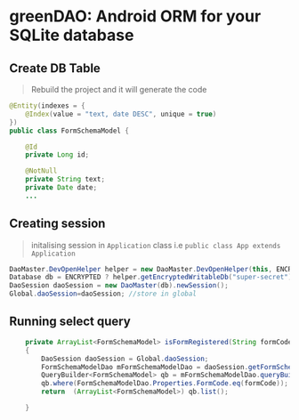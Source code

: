 # greenDAO: Android ORM for your SQLite database

## Create DB Table
> Rebuild the project and it will generate the code
```java
@Entity(indexes = {
    @Index(value = "text, date DESC", unique = true)
})
public class FormSchemaModel {

    @Id
    private Long id;

    @NotNull
    private String text;
    private Date date;
    ...
```    

## Creating session
> initalising session in `Application` class i.e `public class App extends Application`
```java
DaoMaster.DevOpenHelper helper = new DaoMaster.DevOpenHelper(this, ENCRYPTED ? "DBNAME-encrypted" : "DBNAME");
Database db = ENCRYPTED ? helper.getEncryptedWritableDb("super-secret") : helper.getWritableDb();
DaoSession daoSession = new DaoMaster(db).newSession();
Global.daoSession=daoSession; //store in global
```

## Running select query
```java
    private ArrayList<FormSchemaModel> isFormRegistered(String formCode)
    {
        DaoSession daoSession = Global.daoSession;
        FormSchemaModelDao mFormSchemaModelDao = daoSession.getFormSchemaModelDao();
        QueryBuilder<FormSchemaModel> qb = mFormSchemaModelDao.queryBuilder();
        qb.where(FormSchemaModelDao.Properties.FormCode.eq(formCode));
        return  (ArrayList<FormSchemaModel>) qb.list();

    }
```    
